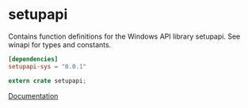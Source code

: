# setupapi #
Contains function definitions for the Windows API library setupapi. See winapi for types and constants.

```toml
[dependencies]
setupapi-sys = "0.0.1"
```

```rust
extern crate setupapi;
```

[Documentation](https://retep998.github.io/doc/setupapi/)
